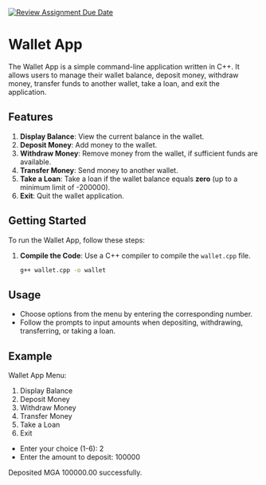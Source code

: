 [![Review Assignment Due Date](https://classroom.github.com/assets/deadline-readme-button-24ddc0f5d75046c5622901739e7c5dd533143b0c8e959d652212380cedb1ea36.svg)](https://classroom.github.com/a/hy8NMZUz)

# Wallet App

The Wallet App is a simple command-line application written in C++. It allows users to manage their wallet balance, deposit money, withdraw money, transfer funds to another wallet, take a loan, and exit the application.

## Features

1. **Display Balance**: View the current balance in the wallet.
2. **Deposit Money**: Add money to the wallet.
3. **Withdraw Money**: Remove money from the wallet, if sufficient funds are available.
4. **Transfer Money**: Send money to another wallet.
5. **Take a Loan**: Take a loan if the wallet balance equals **zero** (up to a minimum limit of -200000).
6. **Exit**: Quit the wallet application.

## Getting Started

To run the Wallet App, follow these steps:

1. **Compile the Code**: Use a C++ compiler to compile the `wallet.cpp` file.
   ```bash
   g++ wallet.cpp -o wallet

## Usage
* Choose options from the menu by entering the corresponding number.
* Follow the prompts to input amounts when depositing, withdrawing, transferring, or taking a loan.

## Example
Wallet App Menu:
1. Display Balance
2. Deposit Money
3. Withdraw Money
4. Transfer Money
5. Take a Loan
6. Exit

* Enter your choice (1-6): 2
* Enter the amount to deposit: 100000


Deposited MGA 100000.00 successfully.
